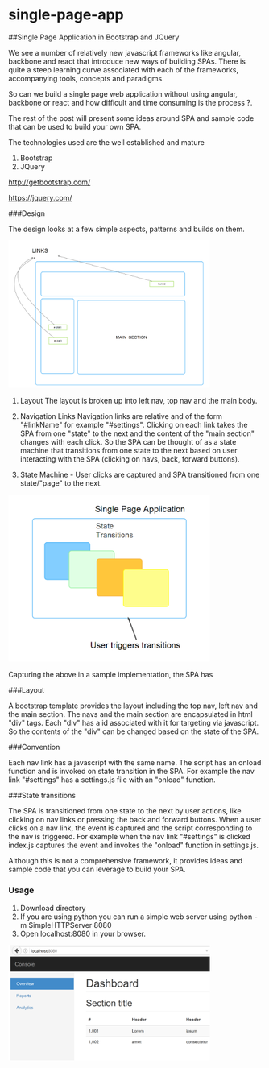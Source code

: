 # single-page-app

##Single Page Application in Bootstrap and JQuery

We see a number of relatively new javascript frameworks like angular, backbone and react that introduce new ways of building SPAs. 
There is quite a steep learning curve associated with each of the frameworks, accompanying tools, concepts and paradigms.

So can we build a single page web application without using angular, backbone or react and how difficult and time consuming is the process ?.

The rest of the post will present some ideas around SPA and sample code that can be used to build your own SPA.

The technologies used are the well established and mature

1. Bootstrap
2. JQuery

http://getbootstrap.com/

https://jquery.com/

###Design

The design looks at a few simple aspects, patterns and builds on them.

<img src="spa.png"  width="400px">

1. Layout
The layout is broken up into left nav, top nav and the main body.

2. Navigation Links
Navigation links are relative and of the form "#linkName" for example "#settings". 
Clicking on each link takes the SPA from one "state" to the next and the content of the "main section" changes with each click.
So the SPA can be thought of as a state machine that transitions from one state to the next based on user interacting 
with the SPA (clicking on navs, back, forward buttons).

3. State Machine - User clicks are captured and SPA transitioned from one state/"page" to the next.   

<img src="spa-transition.png" width="400px">

Capturing the above in a sample implementation, the SPA has

###Layout 

A bootstrap template provides the layout including the top nav, left nav and the main section. The navs and the main 
section are encapsulated in html "div" tags. Each "div" has a id associated with it for targeting via javascript. 
So the contents of the "div" can be changed based on the state of the SPA.

###Convention

Each nav link has a javascript with the same name. The script  has an onload function and is invoked on state transition 
in the SPA. For example the nav link "#settings" has a settings.js file with an "onload" function. 

###State transitions

The SPA is transitioned from one state to the next by user actions, like clicking on nav links or pressing 
the back and forward buttons.  When a user clicks on a nav link, the event is captured and the script corresponding to the nav is triggered. 
For example when the nav link "#settings" is clicked index.js captures the event and invokes the "onload" function in settings.js.    

Although this is not  a comprehensive framework, it provides ideas and sample code that you can leverage to build your SPA.

### Usage

1. Download directory 
2. If you are using python you can run a simple web server using
   python -m SimpleHTTPServer 8080 
3. Open localhost:8080 in your browser.


<img src="spa-web.png" width="400px">
